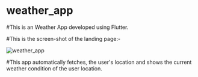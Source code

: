 # weather_app
#This is an Weather App developed using Flutter.

#This is the screen-shot of the landing page:-

![weather_app](https://user-images.githubusercontent.com/71991617/174278867-a28a4abe-b3ea-40b2-bac1-8067c8b6be73.png)

#This app automatically fetches, the user's location and shows the current weather condition of the user location.
